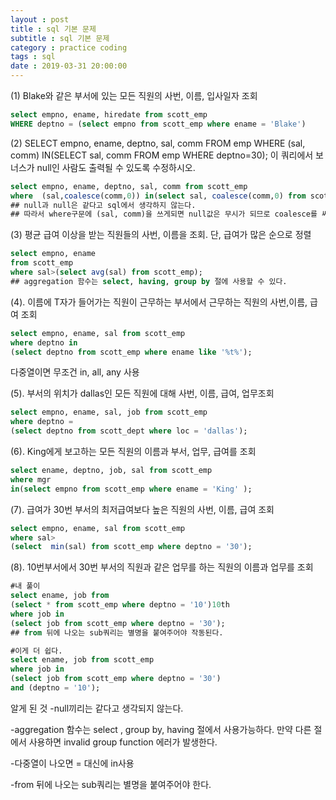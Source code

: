 ```yaml
---
layout : post
title : sql 기본 문제
subtitle : sql 기본 문제
category : practice coding
tags : sql
date : 2019-03-31 20:00:00
---
```


(1) Blake와 같은 부서에 있는 모든 직원의 사번, 이름, 입사일자 조회

```sql
select empno, ename, hiredate from scott_emp
WHERE deptno = (select empno from scott_emp where ename = 'Blake')
```

(2) SELECT empno, ename, deptno, sal, comm FROM emp
WHERE (sal, comm) IN(SELECT sal, comm FROM emp WHERE deptno=30);
이 쿼리에서 보너스가 null인 사람도 출력될 수 있도록 수정하시오.

```sql
select empno, ename, deptno, sal, comm from scott_emp
where  (sal,coalesce(comm,0)) in(select sal, coalesce(comm,0) from scott_emp where deptno = 30);
## null과 null은 같다고 sql에서 생각하지 않는다.
## 따라서 where구문에 (sal, comm)을 쓰게되면 null값은 무시가 되므로 coalesce를 써주자
```

(3) 평균 급여 이상을 받는 직원들의  사번, 이름을 조회. 단, 급여가 많은 순으로 정렬

```sql
select empno, ename
from scott_emp
where sal>(select avg(sal) from scott_emp);
## aggregation 함수는 select, having, group by 절에 사용할 수 있다.
```

(4). 이름에 T자가 들어가는 직원이 근무하는 부서에서 근무하는 직원의 사번,이름, 급여 조회

```sql
select empno, ename, sal from scott_emp
where deptno in
(select deptno from scott_emp where ename like '%t%');
```
다중열이면 무조건 in, all, any 사용

(5). 부서의 위치가 dallas인 모든 직원에 대해 사번, 이름, 급여, 업무조회

```sql
select empno, ename, sal, job from scott_emp
where deptno =
(select deptno from scott_dept where loc = 'dallas');
```
(6). King에게 보고하는 모든 직원의 이름과 부서, 업무, 급여를 조회
 ```sql
 select ename, deptno, job, sal from scott_emp
 where mgr
 in(select empno from scott_emp where ename = 'King' );
 ```
(7). 급여가 30번 부서의 최저급여보다 높은 직원의 사번, 이름, 급여 조회

```sql
select empno, ename, sal from scott_emp
where sal>
(select  min(sal) from scott_emp where deptno = '30');
```

(8). 10번부서에서 30번 부서의 직원과 같은 업무를 하는 직원의 이름과 업무를 조회
``` sql
#내 풀이
select ename, job from
(select * from scott_emp where deptno = '10')10th
where job in
(select job from scott_emp where deptno = '30');
## from 뒤에 나오는 sub쿼리는 별명을 붙여주어야 작동된다.

#이게 더 쉽다.
select ename, job from scott_emp
where job in
(select job from scott_emp where deptno = '30')
and (deptno = '10');
```


알게 된 것
-null끼리는 같다고 생각되지 않는다.

-aggregation 함수는  select , group by, having 절에서 사용가능하다. 만약 다른 절에서 사용하면
invalid group function 에러가 발생한다.

-다중열이 나오면 = 대신에 in사용

-from 뒤에 나오는 sub쿼리는 별명을 붙여주어야 한다.
